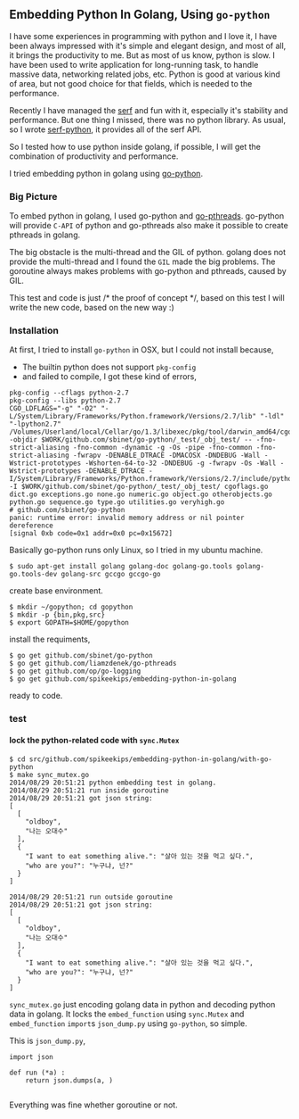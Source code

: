 ## Embedding Python In Golang, Using `go-python`

I have some experiences in programming with python and I love it, I have been
always impressed with it's simple and elegant design, and most of all, it
brings the productivity to me. But as most of us know, python is slow. I have
been used to write application for long-running task, to handle massive data,
networking related jobs, etc. Python is good at various kind of area, but not
good choice for that fields, which is needed to the performance.

Recently I have managed the [serf](serfdom.io) and fun with it, especially it's
stability and performance. But one thing I missed, there was no python library.
As usual, so I wrote [serf-python](https://github.com/spikeekips/serf-python),
it provides all of the serf API.

So I tested how to use python inside golang, if possible, I will get the
combination of productivity and performance.

I tried embedding python in golang using
[go-python](https://github.com/sbinet/go-python).

### Big Picture

To embed python in golang, I used go-python and
[go-pthreads](https://github.com/liamzdenek/go-pthreads). go-python will
provide `C-API` of python and go-pthreads also make it possible to create
pthreads in golang.

The big obstacle is the multi-thread and the GIL of python. golang does not
provide the multi-thread and I found the `GIL` made the big problems. The
goroutine always makes problems with go-python and pthreads, caused by GIL.

This test and code is just /* the proof of concept */, based on this test I
will write the new code, based on the new way :)

### Installation

At first, I tried to install `go-python` in OSX, but I could not install
because,

* The builtin python does not support `pkg-config`
* and failed to compile, I got these kind of errors,

```
pkg-config --cflags python-2.7
pkg-config --libs python-2.7
CGO_LDFLAGS="-g" "-O2" "-L/System/Library/Frameworks/Python.framework/Versions/2.7/lib" "-ldl" "-lpython2.7" /Volumes/Userland/local/Cellar/go/1.3/libexec/pkg/tool/darwin_amd64/cgo -objdir $WORK/github.com/sbinet/go-python/_test/_obj_test/ -- -fno-strict-aliasing -fno-common -dynamic -g -Os -pipe -fno-common -fno-strict-aliasing -fwrapv -DENABLE_DTRACE -DMACOSX -DNDEBUG -Wall -Wstrict-prototypes -Wshorten-64-to-32 -DNDEBUG -g -fwrapv -Os -Wall -Wstrict-prototypes -DENABLE_DTRACE -I/System/Library/Frameworks/Python.framework/Versions/2.7/include/python2.7 -I $WORK/github.com/sbinet/go-python/_test/_obj_test/ cgoflags.go dict.go exceptions.go none.go numeric.go object.go otherobjects.go python.go sequence.go type.go utilities.go veryhigh.go
# github.com/sbinet/go-python
panic: runtime error: invalid memory address or nil pointer dereference
[signal 0xb code=0x1 addr=0x0 pc=0x15672]
```

Basically go-python runs only Linux, so I tried in my ubuntu machine.

```
$ sudo apt-get install golang golang-doc golang-go.tools golang-go.tools-dev golang-src gccgo gccgo-go
```

create base environment.

```
$ mkdir ~/gopython; cd gopython
$ mkdir -p {bin,pkg,src}
$ export GOPATH=$HOME/gopython
```

install the requiments,

```
$ go get github.com/sbinet/go-python
$ go get github.com/liamzdenek/go-pthreads
$ go get github.com/op/go-logging
$ go get github.com/spikeekips/embedding-python-in-golang
```

ready to code.

### test

#### lock the python-related code with `sync.Mutex`

```
$ cd src/github.com/spikeekips/embedding-python-in-golang/with-go-python
$ make sync_mutex.go
2014/08/29 20:51:21 python embedding test in golang.
2014/08/29 20:51:21 run inside goroutine
2014/08/29 20:51:21 got json string:
[
  [
    "oldboy",
    "나는 오대수"
  ],
  {
    "I want to eat something alive.": "살아 있는 것을 먹고 싶다.",
    "who are you?": "누구냐, 넌?"
  }
]

2014/08/29 20:51:21 run outside goroutine
2014/08/29 20:51:21 got json string:
[
  [
    "oldboy",
    "나는 오대수"
  ],
  {
    "I want to eat something alive.": "살아 있는 것을 먹고 싶다.",
    "who are you?": "누구냐, 넌?"
  }
]
```

`sync_mutex.go` just encoding golang data in python and decoding python data in
golang. It locks the `embed_function` using `sync.Mutex` and `embed_function`
`import`s `json_dump.py` using `go-python`, so simple.

This is `json_dump.py`,

```
import json

def run (*a) :
    return json.dumps(a, )


```

Everything was fine whether goroutine or not.



